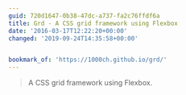 ```yaml
---
guid: 720d1647-0b38-47dc-a737-fa2c76ffdf6a
title: Grd - A CSS grid framework using Flexbox
date: '2016-03-17T12:22:20+00:00'
changed: '2019-09-24T14:35:58+00:00'


bookmark_of: 'https://1000ch.github.io/grd/'
---
```



<blockquote>A CSS grid framework using Flexbox.</blockquote>
